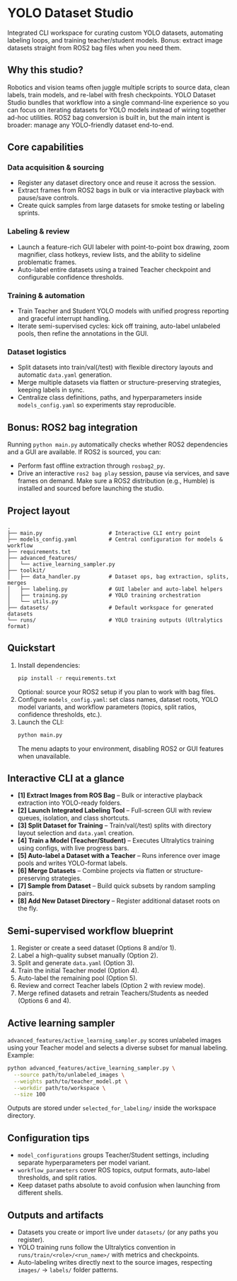 # YOLO Dataset Studio

Integrated CLI workspace for curating custom YOLO datasets, automating labeling loops, and training teacher/student models. Bonus: extract image datasets straight from ROS2 bag files when you need them.

## Why this studio?
Robotics and vision teams often juggle multiple scripts to source data, clean labels, train models, and re-label with fresh checkpoints. YOLO Dataset Studio bundles that workflow into a single command-line experience so you can focus on iterating datasets for YOLO models instead of wiring together ad-hoc utilities. ROS2 bag conversion is built in, but the main intent is broader: manage any YOLO-friendly dataset end-to-end.

## Core capabilities
### Data acquisition & sourcing
- Register any dataset directory once and reuse it across the session.
- Extract frames from ROS2 bags in bulk or via interactive playback with pause/save controls.
- Create quick samples from large datasets for smoke testing or labeling sprints.

### Labeling & review
- Launch a feature-rich GUI labeler with point-to-point box drawing, zoom magnifier, class hotkeys, review lists, and the ability to sideline problematic frames.
- Auto-label entire datasets using a trained Teacher checkpoint and configurable confidence thresholds.

### Training & automation
- Train Teacher and Student YOLO models with unified progress reporting and graceful interrupt handling.
- Iterate semi-supervised cycles: kick off training, auto-label unlabeled pools, then refine the annotations in the GUI.

### Dataset logistics
- Split datasets into train/val(/test) with flexible directory layouts and automatic `data.yaml` generation.
- Merge multiple datasets via flatten or structure-preserving strategies, keeping labels in sync.
- Centralize class definitions, paths, and hyperparameters inside `models_config.yaml` so experiments stay reproducible.

## Bonus: ROS2 bag integration
Running `python main.py` automatically checks whether ROS2 dependencies and a GUI are available. If ROS2 is sourced, you can:
- Perform fast offline extraction through `rosbag2_py`.
- Drive an interactive `ros2 bag play` session, pause via services, and save frames on demand.
Make sure a ROS2 distribution (e.g., Humble) is installed and sourced before launching the studio.

## Project layout
```
.
├── main.py                     # Interactive CLI entry point
├── models_config.yaml          # Central configuration for models & workflow
├── requirements.txt
├── advanced_features/
│   └── active_learning_sampler.py
├── toolkit/
│   ├── data_handler.py         # Dataset ops, bag extraction, splits, merges
│   ├── labeling.py             # GUI labeler and auto-label helpers
│   ├── training.py             # YOLO training orchestration
│   └── utils.py
├── datasets/                   # Default workspace for generated datasets
└── runs/                       # YOLO training outputs (Ultralytics format)
```

## Quickstart
1. Install dependencies:
   ```bash
   pip install -r requirements.txt
   ```
   Optional: source your ROS2 setup if you plan to work with bag files.
2. Configure `models_config.yaml`: set class names, dataset roots, YOLO model variants, and workflow parameters (topics, split ratios, confidence thresholds, etc.).
3. Launch the CLI:
   ```bash
   python main.py
   ```
   The menu adapts to your environment, disabling ROS2 or GUI features when unavailable.

## Interactive CLI at a glance
- **[1] Extract Images from ROS Bag** – Bulk or interactive playback extraction into YOLO-ready folders.
- **[2] Launch Integrated Labeling Tool** – Full-screen GUI with review queues, isolation, and class shortcuts.
- **[3] Split Dataset for Training** – Train/val(/test) splits with directory layout selection and `data.yaml` creation.
- **[4] Train a Model (Teacher/Student)** – Executes Ultralytics training using configs, with live progress bars.
- **[5] Auto-label a Dataset with a Teacher** – Runs inference over image pools and writes YOLO-format labels.
- **[6] Merge Datasets** – Combine projects via flatten or structure-preserving strategies.
- **[7] Sample from Dataset** – Build quick subsets by random sampling pairs.
- **[8] Add New Dataset Directory** – Register additional dataset roots on the fly.

## Semi-supervised workflow blueprint
1. Register or create a seed dataset (Options 8 and/or 1).
2. Label a high-quality subset manually (Option 2).
3. Split and generate `data.yaml` (Option 3).
4. Train the initial Teacher model (Option 4).
5. Auto-label the remaining pool (Option 5).
6. Review and correct Teacher labels (Option 2 with review mode).
7. Merge refined datasets and retrain Teachers/Students as needed (Options 6 and 4).

## Active learning sampler
`advanced_features/active_learning_sampler.py` scores unlabeled images using your Teacher model and selects a diverse subset for manual labeling. Example:
```bash
python advanced_features/active_learning_sampler.py \
  --source path/to/unlabeled_images \
  --weights path/to/teacher_model.pt \
  --workdir path/to/workspace \
  --size 100
```
Outputs are stored under `selected_for_labeling/` inside the workspace directory.

## Configuration tips
- `model_configurations` groups Teacher/Student settings, including separate hyperparameters per model variant.
- `workflow_parameters` cover ROS topics, output formats, auto-label thresholds, and split ratios.
- Keep dataset paths absolute to avoid confusion when launching from different shells.

## Outputs and artifacts
- Datasets you create or import live under `datasets/` (or any paths you register).
- YOLO training runs follow the Ultralytics convention in `runs/train/<role>/<run_name>/` with metrics and checkpoints.
- Auto-labeling writes directly next to the source images, respecting `images/` → `labels/` folder patterns.
